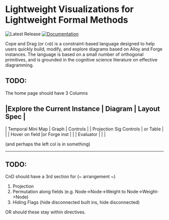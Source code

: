 # Lightweight Visualizations for Lightweight Formal Methods


![Latest Release](https://img.shields.io/github/v/release/sidprasad/copeanddrag)
[![Documentation](https://img.shields.io/badge/docs-available-brightgreen)](https://sidprasad.github.io/copeanddrag)

Cope and Drag (or `CnD`) is a constraint-based language 
designed to help users quickly build, modify, and explore
diagrams based on Alloy and Forge instances.
The language is based on a small number of orthogonal primitives,
and is grounded in the cognitive science literature on 
effective diagramming.

## TODO:

The home page should have 3 Columns

|Explore the Current Instance    |  Diagram     |     Layout Spec   |
---------------------------------------------------------------------
| Temporal Mini Map              |  Graph       |  Controls         |
| Projection Sig Controls        | or Table     |                   |
| Hover on field                 |or Forge inst |                   |
| Evaluator                      |              |                   |

(and perhaps the left col is in something)


-----


## TODO:

CnD should have a 3rd section for (~ arrangement ~)
1. Projection
2. Permutation along fields (e.g. Node->Node->Weight to Node->Weight->Node)
3. Hiding Flags (hide disconnected built ins, hide disconnected)


OR should these stay within directives.